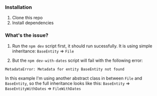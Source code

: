 ### Installation

1. Clone this repo
2. Install dependencies

### What's the issue?

1. Run the `npm dev` script first, it should run sucessfully. It is using simple inheritance: `BaseEntity` => `File`

2. But the `npm dev-with-dates` script will fail with the following error:

```
MetadataError: Metadata for entity BaseEntity not found
```

In this example I'm using another abstract class in between `File` and `BaseEntity`, so the full inheritance looks like this: `BaseEntity` => `BaseEntityWithDates` => `FileWithDates`
